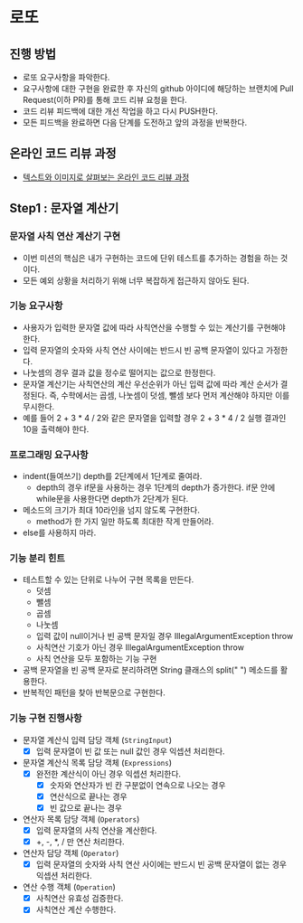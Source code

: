 # 로또
## 진행 방법
* 로또 요구사항을 파악한다.
* 요구사항에 대한 구현을 완료한 후 자신의 github 아이디에 해당하는 브랜치에 Pull Request(이하 PR)를 통해 코드 리뷰 요청을 한다.
* 코드 리뷰 피드백에 대한 개선 작업을 하고 다시 PUSH한다.
* 모든 피드백을 완료하면 다음 단계를 도전하고 앞의 과정을 반복한다.

## 온라인 코드 리뷰 과정
* [텍스트와 이미지로 살펴보는 온라인 코드 리뷰 과정](https://github.com/next-step/nextstep-docs/tree/master/codereview)

## Step1 : 문자열 계산기

### 문자열 사칙 연산 계산기 구현

- 이번 미션의 핵심은 내가 구현하는 코드에 단위 테스트를 추가하는 경험을 하는 것이다.
- 모든 예외 상황을 처리하기 위해 너무 복잡하게 접근하지 않아도 된다.

### 기능 요구사항

- 사용자가 입력한 문자열 값에 따라 사칙연산을 수행할 수 있는 계산기를 구현해야 한다.
- 입력 문자열의 숫자와 사칙 연산 사이에는 반드시 빈 공백 문자열이 있다고 가정한다.
- 나눗셈의 경우 결과 값을 정수로 떨어지는 값으로 한정한다.
- 문자열 계산기는 사칙연산의 계산 우선순위가 아닌 입력 값에 따라 계산 순서가 결정된다. 즉, 수학에서는 곱셈, 나눗셈이 덧셈, 뺄셈 보다 먼저 계산해야 하지만 이를 무시한다.
- 예를 들어 2 + 3 * 4 / 2와 같은 문자열을 입력할 경우 2 + 3 * 4 / 2 실행 결과인 10을 출력해야 한다.

### 프로그래밍 요구사항

- indent(들여쓰기) depth를 2단계에서 1단계로 줄여라.
  - depth의 경우 if문을 사용하는 경우 1단계의 depth가 증가한다. if문 안에 while문을 사용한다면 depth가 2단계가 된다.
- 메소드의 크기가 최대 10라인을 넘지 않도록 구현한다.
  - method가 한 가지 일만 하도록 최대한 작게 만들어라.
- else를 사용하지 마라. 

### 기능 분리 힌트

- 테스트할 수 있는 단위로 나누어 구현 목록을 만든다. 
  - 덧셈
  - 뺄셈
  - 곱셈
  - 나눗셈
  - 입력 값이 null이거나 빈 공백 문자일 경우 IllegalArgumentException throw
  - 사칙연산 기호가 아닌 경우 IllegalArgumentException throw
  - 사칙 연산을 모두 포함하는 기능 구현
- 공백 문자열을 빈 공백 문자로 분리하려면 String 클래스의 split(" ") 메소드를 활용한다.
- 반복적인 패턴을 찾아 반복문으로 구현한다.

### 기능 구현 진행사항

- 문자열 계산식 입력 담당 객체 (`StringInput`)
  - [X] 입력 문자열이 빈 값 또는 null 값인 경우 익셉션 처리한다.
- 문자열 계산식 목록 담당 객체 (`Expressions`)
  - [X] 완전한 계산식이 아닌 경우 익셉션 처리한다.
    - [X] 숫자와 연산자가 빈 칸 구분없이 연속으로 나오는 경우
    - [X] 연산식으로 끝나는 경우
    - [X] 빈 값으로 끝나는 경우
- 연산자 목록 담당 객체 (`Operators`)
  - [X] 입력 문자열의 사칙 연산을 계산한다.
  - [X] +, -, *, / 만 연산 처리한다.
- 연산자 담당 객체 (`Operator`)
  - [X] 입력 문자열의 숫자와 사칙 연산 사이에는 반드시 빈 공백 문자열이 없는 경우 익셉션 처리한다.
- 연산 수행 객체 (`Operation`)
  - [X] 사칙연산 유효성 검증한다.
  - [X] 사칙연산 계산 수행한다.